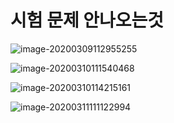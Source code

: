 # 시험 문제 안나오는것

![image-20200309112955255](C:\Users\user\AppData\Roaming\Typora\typora-user-images\image-20200309112955255.png)

![image-20200310111540468](C:\Users\user\AppData\Roaming\Typora\typora-user-images\image-20200310111540468.png)

![image-20200310114215161](C:\Users\user\AppData\Roaming\Typora\typora-user-images\image-20200310114215161.png)

![image-20200311111122994](C:\Users\user\AppData\Roaming\Typora\typora-user-images\image-20200311111122994.png)